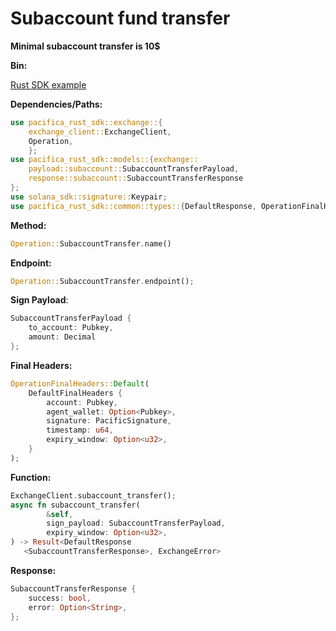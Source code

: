# Subaccount fund transfer

**Minimal subaccount transfer is 10$**

**Bin:**

[Rust SDK example](../../../src/bin/subaccount_transfer.rs)

**Dependencies/Paths:**

```rust
use pacifica_rust_sdk::exchange::{
    exchange_client::ExchangeClient,
    Operation,
    };
use pacifica_rust_sdk::models::{exchange::
    payload::subaccount::SubaccountTransferPayload,
    response::subaccount::SubaccountTransferResponse
};
use solana_sdk::signature::Keypair;
use pacifica_rust_sdk::common::types::{DefaultResponse, OperationFinalHeaders, DefaultFinalHeaders};

```

**Method:**

```rust
Operation::SubaccountTransfer.name()
```

**Endpoint:**

```rust
Operation::SubaccountTransfer.endpoint();
```

**Sign Payload**:

```rust
SubaccountTransferPayload { 
    to_account: Pubkey, 
    amount: Decimal 
};
```

**Final Headers:**

```rust
OperationFinalHeaders::Default(
    DefaultFinalHeaders {
        account: Pubkey,
        agent_wallet: Option<Pubkey>,
        signature: PacificSignature,
        timestamp: u64,
        expiry_window: Option<u32>,
    }
);
```

**Function:**

```rust
ExchangeClient.subaccount_transfer();
async fn subaccount_transfer(
        &self,
        sign_payload: SubaccountTransferPayload,
        expiry_window: Option<u32>,
) -> Result<DefaultResponse
   <SubaccountTransferResponse>, ExchangeError>
```

**Response:**

```rust
SubaccountTransferResponse {
    success: bool,
    error: Option<String>,
};
```
